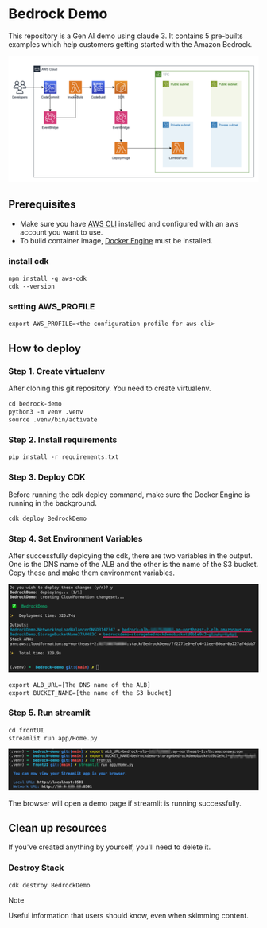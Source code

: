 
# Bedrock Demo
This repository is a Gen AI demo using claude 3. It contains 5 pre-builts examples which help customers getting started with the Amazon Bedrock.

![Pic 1.](architecture.png)

## Prerequisites
- Make sure you have [AWS CLI](https://docs.aws.amazon.com/cli/latest/userguide/install-cliv2.html) installed and configured with an aws account you want to use.
- To build container image, [Docker Engine](https://docs.docker.com/engine/install/) must be installed.

### install cdk
```shell
npm install -g aws-cdk
cdk --version
```

### setting AWS_PROFILE
```shell
export AWS_PROFILE=<the configuration profile for aws-cli>
```

## How to deploy

### Step 1. Create virtualenv
After cloning this git repository. You need to create virtualenv.
```shell
cd bedrock-demo
python3 -m venv .venv
source .venv/bin/activate
```

### Step 2. Install requirements
```shell
pip install -r requirements.txt
```

### Step 3. Deploy CDK
Before running the cdk deploy command, make sure the Docker Engine is running in the background.
```shell
cdk deploy BedrockDemo
```

### Step 4. Set Environment Variables
After successfully deploying the cdk, there are two variables in the output. One is the DNS name of the ALB and the other is the name of the S3 bucket. Copy these and make them environment variables.

![Pic 2.](cdk_output.png)


```shell
export ALB_URL=[The DNS name of the ALB]
export BUCKET_NAME=[the name of the S3 bucket]
```

### Step 5. Run streamlit
```shell
cd frontUI
streamlit run app/Home.py
```

![Pic 3.](run_streamlit.png)

The browser will open a demo page if streamlit is running successfully. 

## Clean up resources
If you've created anything by yourself, you'll need to delete it.

### Destroy Stack
```shell
cdk destroy BedrockDemo
```

> [!NOTE]
> Useful information that users should know, even when skimming content.